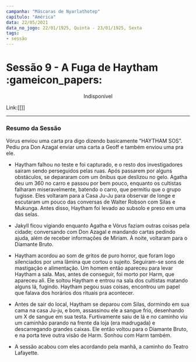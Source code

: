 ```yaml
---
campanha: "Máscaras de Nyarlathotep"
capítulo: "América"
data: 22/05/2021
data_no_jogo: 22/01/1925, Quinta - 23/01/1925, Sexta
tags: 
- sessão
---
```

# Sessão 9 - A Fuga de Haytham :gameicon_papers:

<div align="center">Indisponível</div>

Link:[[]]

---
### Resumo da Sessão
Vórus enviou uma carta pra digo dizendo basicamente “HAYTHAM SOS”. Pediu pra Don Azagal enviar uma carta a Geoff e também enviou uma pra ele. 

- Haytham falhou no teste e foi capturado, e o resto dos investigadores saíram sendo perseguidos pelas ruas. Após passarem por alguns obstáculos, se depararam com um ônibus que deslizou no gelo. Agatha deu um 360 no carro e passou por bem pouco, enquanto os cultistas falharam miseravelmente, batendo o carro, que permitiu que o grupo fugisse. Eles voltaram para a Casa Ju-Ju para observar de longe e escutaram um pouco das conversas de Walter Robson com Silas e Mukunga. Antes disso, Haytham foi levado ao subsolo e preso em uma das selas.

- Jakyll ficou vigiando enquanto Agatha e Vórus faziam outras coisas pela cidade; conversando com Don Azagal e mandando cartas pedindo ajuda, além de receber informações de Miriam. À noite, voltaram para o Diamante Bruto.

- Haytham acordou ao som de gritos de puro horror, que foram logo silenciados por uma lâmina que cortou o sujeito. Seguiram-se sons de mastigação e alimentação. Um homem então apareceu para levar Haytham a sala. Mas, antes de conseguir, foi morto por Harm, que apareceu ali. Ele soltou Haytham e entrou na sala dos cultistas matando alguns lá, fugindo. Haytham pegou suas coisas, encontrou um papel que falava dos horários dos rituais pra acontecer.

- Antes de sair do local, Haytham se deparou com Silas, dormindo em sua cama na casa Ju-ju, e bom, assassinou ele a sangue frio, desenhando um X de sangue em sua testa. Furtivamente saiu de lá e no caminho viu um caminhão parando na frente da loja (era madrugada) e descarregando grandes caixas. Ele então voltou para o Diamante Bruto, e na porta teve outra visão de Harm. Sonhou com Harm também.

- A sessão acabou com eles acordando pela manhã, a caminho do Teatro Lafayette.


